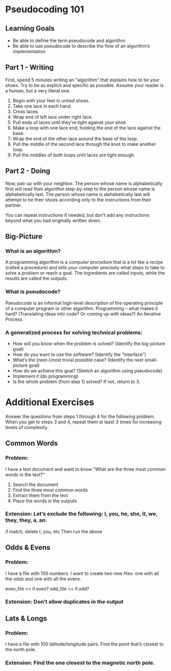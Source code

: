 # Pseudocoding 101

## Learning Goals
- Be able to define the term pseudocode and algorithm
- Be able to use pseudocode to describe the flow of an algorithm’s implementation

## Part 1 - Writing

First, spend 5 minutes writing an “algorithm” that explains how to tie your shoes. Try to be as explicit and specific as possible. Assume your reader is a human, but a very literal one.

1. Begin with your feet in untied shoes.
2. Take one lace in each hand.
3. Cross laces.
4. Wrap end of left lace under right lace.
5. Pull ends of laces until they're tight against your shoe.
6. Make a loop with one lace end, holding the end of the lace against the base.
7. Wrap the end of the other lace around the base of the loop.
8. Pull the middle of the second lace through the knot to make another loop.
9. Pull the middles of both loops until laces are tight enough.

## Part 2 - Doing

Now, pair up with your neighbor. The person whose name is alphabetically first will read their algorithm step-by-step to the person whose name is alphabetically last. The person whose name is alphabetically last will attempt to tie their shoes according only to the instructions from their partner.

You can repeat instructions if needed, but don’t add any instructions beyond what you had originally written down.

## Big-Picture

### What is an algorithm?

A programming algorithm is a computer procedure that is a lot like a recipe (called a procedure) and tells your computer precisely what steps to take to solve a problem or reach a goal. The ingredients are called inputs, while the results are called the outputs.

### What is pseudocode?

Pseudocode is an informal high-level description of the operating principle of a computer program or other algorithm.
Programming – what makes it hard? (Translating ideas into code? Or coming up with ideas?)
An Iterative Process

### A generalized process for solving technical problems:

- How will you know when the problem is solved? (Identify the big-picture goal)
- How do you want to use the software? (Identify the “interface”)
- What’s the (next-)most trivial possible case? (Identify the next small-picture goal)
- How do we achieve this goal? (Sketch an algorithm using pseudocode)
- Implement it (do programming)
- Is the whole problem (from step 1) solved? If not, return to 3.

# Additional Exercises

Answer the questions from steps 1 through 4 for the following problem. When you get to steps 3 and 4, repeat them at least 3 times for increasing levels of complexity.

## Common Words

### Problem:

I have a text document and want to know “What are the three most common words in the text?”

1. Search the document
2. Find the three most common words
3. Extract them from the text
4. Place the words in the outputs

### Extension: Let’s exclude the following: I, you, he, she, it, we, they, they, a, an.

if match, delete I, you, etc
Then run the above

## Odds & Evens

### Problem:

I have a file with 100 numbers. I want to create two new files: one with all the odds and one with all the evens.

even_file << if.even?
odd_file << if.odd?

### Extension: Don’t allow duplicates in the output

## Lats & Longs

### Problem:

I have a file with 100 latitude/longitude pairs. Find the point that’s closest to the north pole.

### Extension: Find the one closest to the magnetic north pole.
